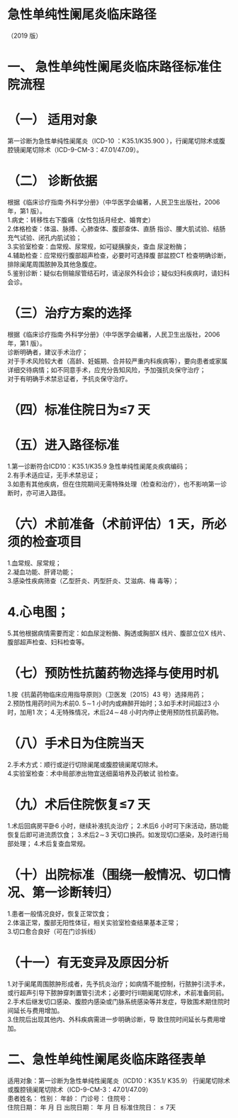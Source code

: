 # 急性单纯性阑尾炎临床路径  
（2019 版）  
# 一、 急性单纯性阑尾炎临床路径标准住院流程  
# （一） 适用对象  
第一诊断为急性单纯性阑尾炎（ICD-10 ：K35.1/K35.900 ），行阑尾切除术或腹腔镜阑尾切除术（ICD-9-CM-3：47.01/47.09）。  
# （二） 诊断依据  
根据《临床诊疗指南·外科学分册》（中华医学会编著，人民卫生出版社，2006 年，第1 版）。  
1.病史：转移性右下腹痛（女性包括月经史、婚育史）  
2.体格检查：体温、脉搏、心肺查体、腹部查体、直肠 指诊、腰大肌试验、结肠充气试验、闭孔内肌试验；  
3.实验室检查：血常规、尿常规，如可疑胰腺炎，查血 尿淀粉酶；  
4.辅助检查：应常规行腹部超声检查，必要时可选择腹 部盆腔CT 检查明确诊断，排除阑尾周围脓肿及其他急腹症。  
5.鉴别诊断：疑似右侧输尿管结石时，请泌尿外科会诊；疑似妇科疾病时，请妇科会诊。  
# （三）治疗方案的选择  
根据《临床诊疗指南·外科学分册》（中华医学会编著，人民卫生出版社，2006 年，第1 版）。  
诊断明确者，建议手术治疗；  
对于手术风险较大者（高龄、妊娠期、合并较严重内科疾病等），要向患者或家属详细交待病情；如不同意手术，应充分告知风险，予加强抗炎保守治疗；  
对于有明确手术禁忌证者，予抗炎保守治疗。  
# （四）标准住院日为≤7 天  
# （五）进入路径标准  
1.第一诊断符合ICD10：K35.1/K35.9 急性单纯性阑尾炎疾病编码；  
2.有手术适应证，无手术禁忌证；  
3.如患有其他疾病，但在住院期间无需特殊处理（检查和治疗），也不影响第一诊断时，亦可进入路径。  
# （六）术前准备（术前评估）1 天，所必须的检查项目  
1.血常规、尿常规；  
2.凝血功能、肝肾功能；  
3.感染性疾病筛查（乙型肝炎、丙型肝炎、艾滋病、梅 毒等）；  
# 4.心电图；  
5.其他根据病情需要而定：如血尿淀粉酶、胸透或胸部X 线片、腹部立位X 线片、腹部超声检查、妇科检查等。  
# （七）预防性抗菌药物选择与使用时机  
1.按《抗菌药物临床应用指导原则》（卫医发〔2015〕43 号）选择用药；  
2.预防性用药时间为术前$0.\ 5\!\sim\!1$ 小时内或麻醉开始时；3.如手术时间超过3 小时，加用1 次； 4.无特殊情况，术后$24\!\sim\!48$ 小时内停止使用预防性抗菌药物。  
# （八）手术日为住院当天  
2.手术方式：顺行或逆行切除阑尾或腹腔镜阑尾切除术。  
4.实验室检查：术中局部渗出物宜送细菌培养及药敏试 验检查。  
# （九）术后住院恢复≤7 天  
1.术后回病房平卧6 小时，继续补液抗炎治疗； 2.术后6 小时可下床活动，肠功能恢复后即可进流质饮食； 3.术后$2\!\sim\!3$ 天切口换药。如发现切口感染，及时进行局部处理； 4.术后复查血常规。  
# （十）出院标准（围绕一般情况、切口情况、第一诊断转归）  
1.患者一般情况良好，恢复正常饮食；  
2.体温正常，腹部无阳性体征，相关实验室检查结果基本正常；  
3.切口愈合良好（可在门诊拆线）  
# （十一）有无变异及原因分析  
1.对于阑尾周围脓肿形成者，先予抗炎治疗；如病情不能控制，行脓肿引流手术，或行超声引导下脓肿穿刺置管引流术；必要时行Ⅱ期阑尾切除术，术前准备同前。  
2.手术后继发切口感染、腹腔内感染或门脉系统感染等并发症，导致围术期住院时间延长与费用增加。  
3.住院后出现其他内、外科疾病需进一步明确诊断，导 致住院时间延长与费用增加。  
# 二、急性单纯性阑尾炎临床路径表单  
适用对象：第一诊断为急性单纯性阑尾炎（ICD10：K35.1/ K35.9） 行阑尾切除术或腹腔镜阑尾切除术（ICD-9-CM-3：47.01/47.09）  
患者姓名：           性别：      年龄：      门诊号：       住院号：  
住院日期：     年    月    日  出院日期：     年    月    日  标准住院日：${\leqslant}7$天  
